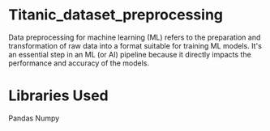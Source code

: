 # Titanic_dataset_preprocessing
Data preprocessing for machine learning (ML) refers to the preparation and transformation of raw data into a format suitable for training ML models. It's an essential step in an ML (or AI) pipeline because it directly impacts the performance and accuracy of the models.
 # Libraries Used
 Pandas
 Numpy
